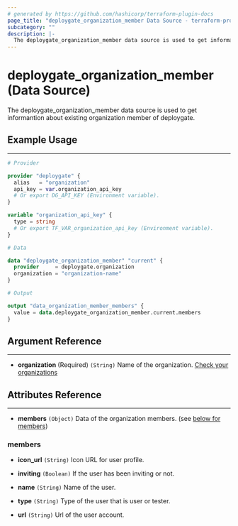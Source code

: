 ```yaml
---
# generated by https://github.com/hashicorp/terraform-plugin-docs
page_title: "deploygate_organization_member Data Source - terraform-provider-deploygate"
subcategory: ""
description: |-
  The deploygate_organization_member data source is used to get informantion about existing organization member of deploygate.
---
```


# deploygate_organization_member (Data Source)

The deploygate_organization_member data source is used to get informantion about existing organization member of deploygate.

<!-- schema generated by tfplugindocs -->
## Example Usage
---

```tf
# Provider

provider "deploygate" {
  alias   = "organization"
  api_key = var.organization_api_key
  # Or export DG_API_KEY (Environment variable).
}

variable "organization_api_key" {
  type = string
  # Or export TF_VAR_organization_api_key (Environment variable).
}

# Data

data "deploygate_organization_member" "current" {
  provider     = deploygate.organization
  organization = "organization-name"
}

# Output

output "data_organization_member_members" {
  value = data.deploygate_organization_member.current.members
}
```

## Argument Reference
---

- **organization** (Required) `(String)` Name of the organization. [Check your organizations](https://deploygate.com/organizations)

## Attributes Reference
---

- **members** `(Object)` Data of the organization members.  (see [below for members](#members))

### members

- **icon_url** `(String)` Icon URL for user profile.

- **inviting** `(Boolean)` If the user has been inviting or not.

- **name** `(String)` Name of the user.

- **type** `(String)` Type of the user that is user or tester.

- **url** `(String)` Url of the user account.
